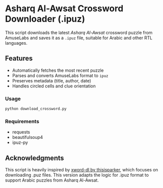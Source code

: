 # Asharq Al-Awsat Crossword Downloader (.ipuz)

This script downloads the latest *Asharq Al-Awsat* crossword puzzle from AmuseLabs and saves it as a `.ipuz` file, suitable for Arabic and other RTL languages.

## Features

- Automatically fetches the most recent puzzle
- Parses and converts AmuseLabs format to `ipuz` 
- Preserves metadata (title, author, date)
- Handles circled cells and clue orientation

### Usage

```bash
python download_crossword.py
```
### Requirements
- requests
- beautifulsoup4
- ipuz-py

## Acknowledgments
This script is heavily inspired by [xword-dl by thisisparker](https://github.com/thisisparker/xword-dl), which focuses on downloading .puz files. This version adapts the logic for .ipuz format to support Arabic puzzles from Asharq Al-Awsat.


